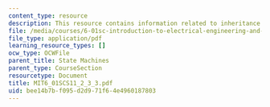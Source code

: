 ```yaml
---
content_type: resource
description: This resource contains information related to inheritance and state machines.
file: /media/courses/6-01sc-introduction-to-electrical-engineering-and-computer-science-i-spring-2011/bee14b7bf095d2d971f64e4960187803_MIT6_01SCS11_2_3_3.pdf
file_type: application/pdf
learning_resource_types: []
ocw_type: OCWFile
parent_title: State Machines
parent_type: CourseSection
resourcetype: Document
title: MIT6_01SCS11_2_3_3.pdf
uid: bee14b7b-f095-d2d9-71f6-4e4960187803
---
```

